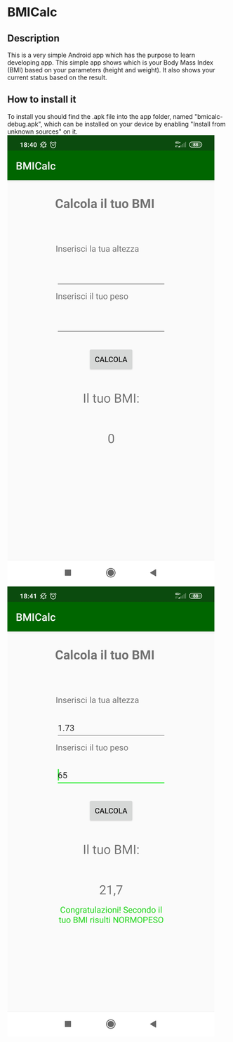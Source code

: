 # BMICalc
## Description
This is a very simple Android app which has the purpose to learn developing app. This simple app shows which is your Body Mass Index (BMI) based on your parameters (height and weight). It also shows your current status based on the result.

## How to install it
To install you should find the .apk file into the app folder, named "bmicalc-debug.apk", which can be installed on your device by enabling "Install from unknown sources" on it.
![Screenshots of App #1](screen2.jpg "Screenshots of App #1") ![Screenshots of App #2](screen1.jpg "Screenshots of App #2")

